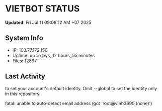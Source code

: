 # VIETBOT STATUS
**Updated**: Fri Jul 11 09:08:12 AM +07 2025

## System Info
- IP: 103.77.172.150
- Uptime: up 5 days, 12 hours, 55 minutes
- Files: 12897

## Last Activity

to set your account's default identity.
Omit --global to set the identity only in this repository.

fatal: unable to auto-detect email address (got 'root@vinh3690.(none)')
